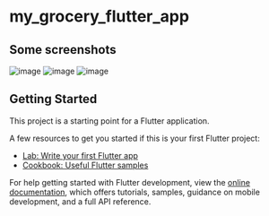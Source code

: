 # my_grocery_flutter_app

## Some screenshots
![image](https://github.com/user-attachments/assets/8b9eab7d-480d-4683-b621-b959bc1e3e9f)
![image](https://github.com/user-attachments/assets/fc9d2181-8b50-45f9-af87-15eae805d9db)
![image](https://github.com/user-attachments/assets/64672479-672c-447b-a266-f369d940fa79)


## Getting Started

This project is a starting point for a Flutter application.

A few resources to get you started if this is your first Flutter project:

- [Lab: Write your first Flutter app](https://docs.flutter.dev/get-started/codelab)
- [Cookbook: Useful Flutter samples](https://docs.flutter.dev/cookbook)

For help getting started with Flutter development, view the
[online documentation](https://docs.flutter.dev/), which offers tutorials,
samples, guidance on mobile development, and a full API reference.

